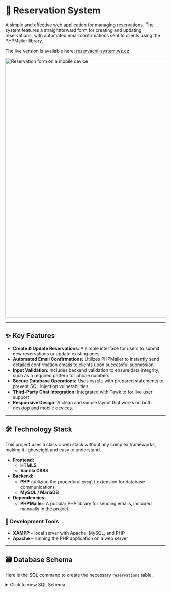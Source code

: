# 📅 Reservation System

A simple and effective web application for managing reservations. The system features a straightforward form for creating and updating reservations, with automated email confirmations sent to clients using the PHPMailer library.

The live version is available here: [rezervacni-system.wz.cz](http://rezervacni-system.wz.cz:8080)

<img width="516" height="813" alt="Reservation form on a mobile device" src="https://github.com/user-attachments/assets/b6c772ed-00c9-4ce7-b1b7-541bf53f9682" />

---

## ✨ Key Features

-   **Create & Update Reservations:** A simple interface for users to submit new reservations or update existing ones.
-   **Automated Email Confirmations:** Utilizes PHPMailer to instantly send detailed confirmation emails to clients upon successful submission.
-   **Input Validation:** Includes backend validation to ensure data integrity, such as a required pattern for phone numbers.
-   **Secure Database Operations:** Uses `mysqli` with prepared statements to prevent SQL injection vulnerabilities.
-   **Third-Party Chat Integration:** Integrated with Tawk.to for live user support.
-   **Responsive Design:** A clean and simple layout that works on both desktop and mobile devices.

---

## 🛠️ Technology Stack

This project uses a classic web stack without any complex frameworks, making it lightweight and easy to understand.

-   **Frontend:**
    -   **HTML5**
    -   **Vanilla CSS3**
-   **Backend:**
    -   **PHP** (utilizing the procedural `mysqli` extension for database communication)
    -   **MySQL / MariaDB**
-   **Dependencies:**
    -   **PHPMailer:** A popular PHP library for sending emails, included manually in the project.

### 🧰 Development Tools

- **XAMPP** – local server with Apache, MySQL, and PHP  
- **Apache** – running the PHP application on a web server

---

## 🗃️ Database Schema

Here is the SQL command to create the necessary `reservations` table.

<details>
  <summary>Click to view SQL Schema</summary>
  
  ```sql
  CREATE TABLE `reservations` (
    `id` INT AUTO_INCREMENT PRIMARY KEY,
    `Name` VARCHAR(255) NOT NULL,
    `Phone` VARCHAR(20) NOT NULL,
    `Email` VARCHAR(255) NOT NULL,
    `NumberOfPersons` INT NOT NULL,
    `ReservationDate` DATE NOT NULL,
    `ReservationTime` TIME NOT NULL,
    `created_at` TIMESTAMP DEFAULT CURRENT_TIMESTAMP,
    UNIQUE KEY `unique_reservation` (`Phone`, `ReservationDate`)
  ) ENGINE=InnoDB DEFAULT CHARSET=utf8mb4;
